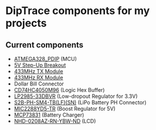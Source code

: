 # DipTrace components for my projects

## Current components

- [ATMEGA328_PDIP](http://www.digikey.ca/product-detail/en/atmel/ATMEGA328P-PU/ATMEGA328P-PU-ND/1914589) (MCU)
- [5V Step-Up Breakout](http://www.digikey.ca/product-detail/en/sparkfun-electronics/PRT-10968/1568-1255-ND/5762405)
- [433MHz TX Module](http://www.digikey.ca/product-detail/en/seeed-technology-co-ltd/113990010/1597-1223-ND/5488260)
- [433MHz RX Module](http://www.digikey.ca/product-detail/en/seeed-technology-co-ltd/113990010/1597-1223-ND/5488260)
- Dollar Bill Connector
- [CD74HC4050M96](http://www.ti.com/lit/ds/symlink/cd74hc4049.pdf) (Logic Hex Buffer)
- [LP2985-33DBVR](http://www.ti.com/lit/ds/symlink/lp2985-18.pdf) (Low-dropout Regulator for 3.3V)
- [S2B-PH-SM4-TB(LF)(SN)](http://www.jst-mfg.com/product/pdf/eng/ePH.pdf) (LiPo Battery PH Connector)
- [MIC2288YD5-TR](http://www.microchip.com/mymicrochip/filehandler.aspx?ddocname=en580187) (Boost Regulator for 5V)
- [MCP73831](http://www.microchip.com/mymicrochip/filehandler.aspx?ddocname=en025112) (Battery Charger)
- [NHD-0208AZ-RN-YBW-ND](http://www.newhavendisplay.com/specs/NHD-0208AZ-RN-YBW.pdf) (LCD)